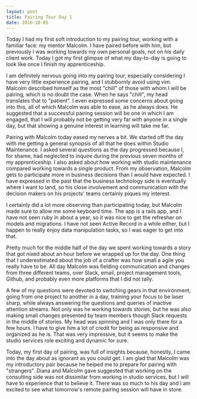 ```yaml
---
layout: post
title: Pairing Tour Day 1
date: 2016-10-05
---
```


Today I had my first soft introduction to my pairing tour, working with a familiar face: my mentor Malcolm. I have paired before with him, but previously I was working towards my own personal goals, not on his daily client work. Today I got my first glimpse of what my day-to-day is going to look like once I finish my apprenticeship.

I am definitely nervous going into my pairing tour, especially considering I have very little experience pairing, and I stubbornly avoid using vim. Malcolm described himself as the most "chill" of those with whom I will be pairing, which is no doubt the case. When he says "chill", my head translates that to "patient". I even expressed some concerns about going into this, all of which Malcolm was able to ease, as he always does. He suggested that a successful pairing session will be one in which I am engaged, that I will probably not be getting very far with anyone in a single day, but that showing a genuine interest in learning will take me far. 

Pairing with Malcolm today eased my nerves a bit. We started off the day with me getting a general synopsis of all that he does within Studio Maintenance. I asked several questions as the day progressed because I, for shame, had neglected to inquire during the previous seven months of my apprenticeship. I also asked about how working with studio maintenance compared working towards a single product. From my observation, Malcolm gets to participate more in business decisions than I would have expected. I have expressed in the past that the business technology side is eventually where I want to land, so his close involvement and communication with the decision makers on his projects' teams certainly piques my interest.

I certainly did a lot more observing than participating today, but Malcolm made sure to allow me some keyboard time. The app is a rails app, and I have not seen ruby in about a year, so it was nice to get the refresher on models and migrations. I have not seen Active Record in a while either, but I happen to really enjoy data manipulation tasks, so I was eager to get into that. 

Pretty much for the middle half of the day we spent working towards a story that got nixed about an hour before we wrapped up for the day. One thing that I underestimated about the job of a crafter was how small a agile you really have to be. All day Malcolm was fielding communication and changes from three different teams, over Slack, email, project management tools, Github, and probably even more platforms that I did not tally. 

A few of my questions were devoted to switching gears in that environment, going from one project to another in a day, training your focus to be laser sharp, while always answering the questions and queries of inactive attention streams. Not only was he working towards stories, but he was also making small changes presented by team members though Slack requests in the middle of stories. My head was spinning and I was only there for a few hours. I have to give him a lot of credit for being as responsive and organized as he is. That was very impressive, but it seems to make the studio services role exciting and dynamic for sure.

Today, my first day of pairing, was full of insights because, honestly, I came into the day about as ignorant as you could get. I am glad that Malcolm was my introductory pair because he helped me to prepare for pairing with "strangers". Diana and Malcolm gave suggested that working on the consulting side was not dissimilar from working in studio services, but I will have to experience that to believe it. There was so much to his day and I am excited to see what tomorrow's remote pairing session will have in store.